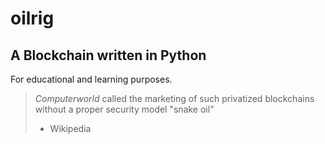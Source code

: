 # oilrig
## A Blockchain written in Python

For educational and learning purposes.

> _Computerworld_ called the marketing of such privatized blockchains without a proper security model "snake oil"
> - Wikipedia
